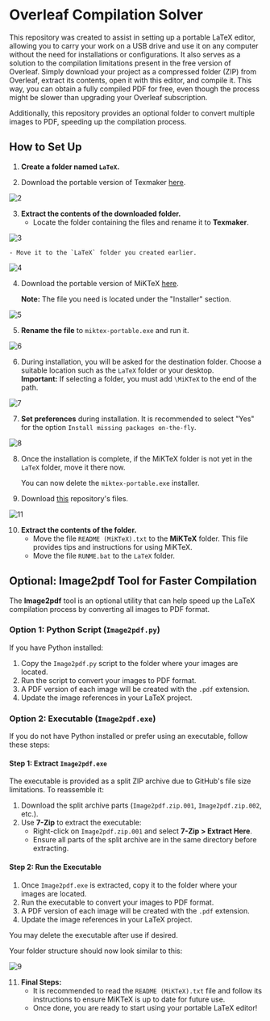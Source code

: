 # Overleaf Compilation Solver

This repository was created to assist in setting up a portable LaTeX editor, allowing you to carry your work on a USB drive and use it on any computer without the need for installations or configurations. It also serves as a solution to the compilation limitations present in the free version of Overleaf. Simply download your project as a compressed folder (ZIP) from Overleaf, extract its contents, open it with this editor, and compile it. This way, you can obtain a fully compiled PDF for free, even though the process might be slower than upgrading your Overleaf subscription.

Additionally, this repository provides an optional folder to convert multiple images to PDF, speeding up the compilation process.

## How to Set Up

1. **Create a folder named `LaTeX`.**

2. Download the portable version of Texmaker [here](https://www.xm1math.net/texmaker/download.html).

![2](https://github.com/user-attachments/assets/6d7c30d6-9de2-41f8-8689-4d8b78157c93)

3. **Extract the contents of the downloaded folder.**
    - Locate the folder containing the files and rename it to **Texmaker**.

![3](https://github.com/user-attachments/assets/16f76fdf-a839-45e0-8e18-5b6d7f803a7e)

    - Move it to the `LaTeX` folder you created earlier.

![4](https://github.com/user-attachments/assets/db98e01e-3d1e-4110-9cd7-bf0c621fc850)


4. Download the portable version of MiKTeX [here](https://miktex.org/download).

    **Note:** The file you need is located under the "Installer" section.

![5](https://github.com/user-attachments/assets/c11e487a-1c3e-405a-a2bc-2375c3be0e4a)

5. **Rename the file** to `miktex-portable.exe` and run it.

![6](https://github.com/user-attachments/assets/9c2433a7-d1b5-4c16-a429-c44c9f70117c)

6. During installation, you will be asked for the destination folder. Choose a suitable location such as the `LaTeX` folder or your desktop.  
    **Important:** If selecting a folder, you must add `\MiKTeX` to the end of the path.
    
![7](https://github.com/user-attachments/assets/2bb05192-9cf8-45e4-97c6-ab44d8edc7eb)

7. **Set preferences** during installation. It is recommended to select "Yes" for the option `Install missing packages on-the-fly`.

![8](https://github.com/user-attachments/assets/500afc98-73bc-4c89-b03b-4ddfa08f4fd9)

8. Once the installation is complete, if the MiKTeX folder is not yet in the `LaTeX` folder, move it there now.

    You can now delete the `miktex-portable.exe` installer.

9. Download [this](https://github.com/escadaguilherme2/Overleaf_Compilation_Solver/releases) repository's files.

![11](https://github.com/user-attachments/assets/4f0c8174-442e-4639-8e67-16bcf9b0e4dc)

10. **Extract the contents of the folder.**
    - Move the file `README (MiKTeX).txt` to the **MiKTeX** folder. This file provides tips and instructions for using MiKTeX.
    - Move the file `RUNME.bat` to the `LaTeX` folder.

## Optional: Image2pdf Tool for Faster Compilation

The **Image2pdf** tool is an optional utility that can help speed up the LaTeX compilation process by converting all images to PDF format.

### Option 1: Python Script (`Image2pdf.py`)

If you have Python installed:

1. Copy the `Image2pdf.py` script to the folder where your images are located.
2. Run the script to convert your images to PDF format.
3. A PDF version of each image will be created with the `.pdf` extension.
4. Update the image references in your LaTeX project.

### Option 2: Executable (`Image2pdf.exe`)

If you do not have Python installed or prefer using an executable, follow these steps:

#### Step 1: Extract `Image2pdf.exe`

The executable is provided as a split ZIP archive due to GitHub's file size limitations. To reassemble it:

1. Download the split archive parts (`Image2pdf.zip.001`, `Image2pdf.zip.002`, etc.).
2. Use **7-Zip** to extract the executable:
   - Right-click on `Image2pdf.zip.001` and select **7-Zip > Extract Here**.
   - Ensure all parts of the split archive are in the same directory before extracting.

#### Step 2: Run the Executable

1. Once `Image2pdf.exe` is extracted, copy it to the folder where your images are located.
2. Run the executable to convert your images to PDF format.
3. A PDF version of each image will be created with the `.pdf` extension.
4. Update the image references in your LaTeX project.

You may delete the executable after use if desired.

Your folder structure should now look similar to this:

![9](https://github.com/user-attachments/assets/5a0fae36-0694-48a2-9bd6-f4b97c354a12)

11. **Final Steps:**
    - It is recommended to read the `README (MiKTeX).txt` file and follow its instructions to ensure MiKTeX is up to date for future use.
    - Once done, you are ready to start using your portable LaTeX editor!
